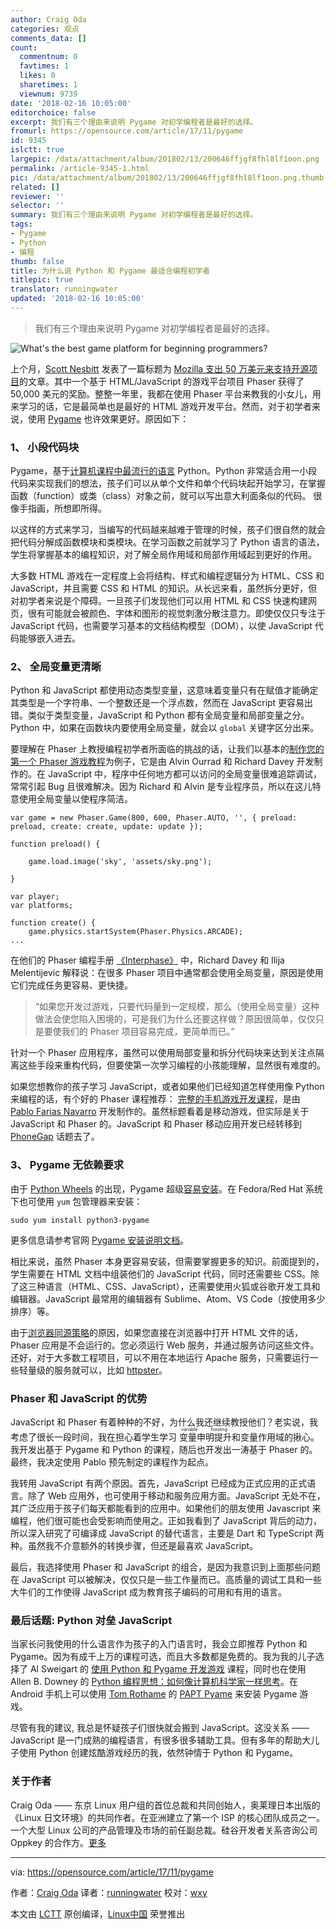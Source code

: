 ```yaml
---
author: Craig Oda
categories: 观点
comments_data: []
count:
  commentnum: 0
  favtimes: 1
  likes: 0
  sharetimes: 1
  viewnum: 9739
date: '2018-02-16 10:05:00'
editorchoice: false
excerpt: 我们有三个理由来说明 Pygame 对初学编程者是最好的选择。
fromurl: https://opensource.com/article/17/11/pygame
id: 9345
islctt: true
largepic: /data/attachment/album/201802/13/200646ffjgf8fhl8lf1oon.png
permalink: /article-9345-1.html
pic: /data/attachment/album/201802/13/200646ffjgf8fhl8lf1oon.png.thumb.jpg
related: []
reviewer: ''
selector: ''
summary: 我们有三个理由来说明 Pygame 对初学编程者是最好的选择。
tags:
- Pygame
- Python
- 编程
thumb: false
title: 为什么说 Python 和 Pygame 最适合编程初学者
titlepic: true
translator: runningwater
updated: '2018-02-16 10:05:00'
---
```



> 
> 我们有三个理由来说明 Pygame 对初学编程者是最好的选择。
> 
> 
> 


![What's the best game platform for beginning programmers?](/data/attachment/album/201802/13/200646ffjgf8fhl8lf1oon.png "What's the best game platform for beginning programmers?")


上个月，[Scott Nesbitt](https://opensource.com/users/scottnesbitt) 发表了一篇标题为 [Mozilla 支出 50 万美元来支持开源项目](https://opensource.com/article/17/10/news-october-14)的文章。其中一个基于 HTML/JavaScript 的游戏平台项目 Phaser 获得了 50,000 美元的奖励。整整一年里，我都在使用 Phaser 平台来教我的小女儿，用来学习的话，它是最简单也是最好的 HTML 游戏开发平台。然而，对于初学者来说，使用 [Pygame](https://www.pygame.org/news) 也许效果更好。原因如下：


### 1、 小段代码块


Pygame，基于[计算机课程中最流行的语言](https://cacm.acm.org/blogs/blog-cacm/176450-python-is-now-the-most-popular-introductory-teaching-language-at-top-u-s-universities/fulltext) Python。Python 非常适合用一小段代码来实现我们的想法，孩子们可以从单个文件和单个代码块起开始学习，在掌握函数（function）或类（class）对象之前，就可以写出意大利面条似的代码。 很像手指画，所想即所得。


以这样的方式来学习，当编写的代码越来越难于管理的时候，孩子们很自然的就会把代码分解成函数模块和类模块。在学习函数之前就学习了 Python 语言的语法，学生将掌握基本的编程知识，对了解全局作用域和局部作用域起到更好的作用。


大多数 HTML 游戏在一定程度上会将结构、样式和编程逻辑分为 HTML、CSS 和 JavaScript，并且需要 CSS 和 HTML 的知识。从长远来看，虽然拆分更好，但对初学者来说是个障碍。一旦孩子们发现他们可以用 HTML 和 CSS 快速构建网页，很有可能就会被颜色、字体和图形的视觉刺激分散注意力。即使仅仅只专注于 JavaScript 代码，也需要学习基本的文档结构模型（DOM），以使 JavaScript 代码能够嵌入进去。


### 2、 全局变量更清晰


Python 和 JavaScript 都使用动态类型变量，这意味着变量只有在赋值才能确定其类型是一个字符串、一个整数还是一个浮点数，然而在 JavaScript 更容易出错。类似于类型变量，JavaScript 和 Python 都有全局变量和局部变量之分。Python 中，如果在函数块内要使用全局变量，就会以 `global` 关键字区分出来。


要理解在 Phaser 上教授编程初学者所面临的挑战的话，让我们以基本的[制作您的第一个 Phaser 游戏教程](http://phaser.io/tutorials/making-your-first-phaser-game)为例子，它是由 Alvin Ourrad 和 Richard Davey 开发制作的。在 JavaScript 中，程序中任何地方都可以访问的全局变量很难追踪调试，常常引起 Bug 且很难解决。因为 Richard 和 Alvin 是专业程序员，所以在这儿特意使用全局变量以使程序简洁。



```
var game = new Phaser.Game(800, 600, Phaser.AUTO, '', { preload: preload, create: create, update: update });

function preload() {

    game.load.image('sky', 'assets/sky.png');

}

var player;
var platforms;

function create() {
    game.physics.startSystem(Phaser.Physics.ARCADE);
...

```

在他们的 Phaser 编程手册 [《Interphase》](https://phaser.io/interphase) 中，Richard Davey 和 Ilija Melentijevic 解释说：在很多 Phaser 项目中通常都会使用全局变量，原因是使用它们完成任务更容易、更快捷。



> 
> “如果您开发过游戏，只要代码量到一定规模，那么（使用全局变量）这种做法会使您陷入困境的，可是我们为什么还要这样做？原因很简单，仅仅只是要使我们的 Phaser 项目容易完成，更简单而已。”
> 
> 
> 


针对一个 Phaser 应用程序，虽然可以使用局部变量和拆分代码块来达到关注点隔离这些手段来重构代码，但要使第一次学习编程的小孩能理解，显然很有难度的。


如果您想教你的孩子学习 JavaScript，或者如果他们已经知道怎样使用像 Python 来编程的话，有个好的 Phaser 课程推荐： [完整的手机游戏开发课程](https://academy.zenva.com/product/the-complete-mobile-game-development-course-platinum-edition/)，是由 [Pablo Farias Navarro](https://gamedevacademy.org/author/fariazz/) 开发制作的。虽然标题看着是移动游戏，但实际是关于 JavaScript 和 Phaser 的。JavaScript 和 Phaser 移动应用开发已经转移到 [PhoneGap](https://phonegap.com/) 话题去了。


### 3、 Pygame 无依赖要求


由于 [Python Wheels](https://pythonwheels.com/) 的出现，Pygame 超级[容易安装](https://pypi.python.org/pypi/Pygame)。在 Fedora/Red Hat 系统下也可使用 `yum` 包管理器来安装：



```
sudo yum install python3-pygame

```

更多信息请参考官网 [Pygame 安装说明文档](http://www.pygame.org/wiki/GettingStarted#Pygame%20Installation)。


相比来说，虽然 Phaser 本身更容易安装，但需要掌握更多的知识。前面提到的，学生需要在 HTML 文档中组装他们的 JavaScript 代码，同时还需要些 CSS。除了这三种语言（HTML、CSS、JavaScript），还需要使用火狐或谷歌开发工具和编辑器。JavaScript 最常用的编辑器有 Sublime、Atom、VS Code（按使用多少排序）等。


由于[浏览器同源策略](https://blog.chromium.org/2008/12/security-in-depth-local-web-pages.html)的原因，如果您直接在浏览器中打开 HTML 文件的话，Phaser 应用是不会运行的。您必须运行 Web 服务，并通过服务访问这些文件。还好，对于大多数工程项目，可以不用在本地运行 Apache 服务，只需要运行一些轻量级的服务就可以，比如 [httpster](https://simbco.github.io/httpster/)。


### Phaser 和 JavaScript 的优势


JavaScript 和 Phaser 有着种种的不好，为什么我还继续教授他们？老实说，我考虑了很长一段时间，我在担心着学生学习<ruby> 变量申明提升 <rt>  variable hoisting </rt></ruby>和变量作用域的揪心。我开发出基于 Pygame 和 Python 的课程，随后也开发出一涛基于 Phaser 的。最终，我决定使用 Pablo 预先制定的课程作为起点。


我转用 JavaScript 有两个原因。首先，JavaScript 已经成为正式应用的正式语言。除了 Web 应用外，也可使用于移动和服务应用方面。JavaScript 无处不在，其广泛应用于孩子们每天都能看到的应用中。如果他们的朋友使用 Javascript 来编程，他们很可能也会受影响而使用之。正如我看到了 JavaScript 背后的动力，所以深入研究了可编译成 JavaScript 的替代语言，主要是 Dart 和 TypeScript 两种。虽然我不介意额外的转换步骤，但还是最喜欢 JavaScript。


最后，我选择使用 Phaser 和 JavaScript 的组合，是因为我意识到上面那些问题在 JavaScript 可以被解决，仅仅只是一些工作量而已。高质量的调试工具和一些大牛们的工作使得 JavaScript 成为教育孩子编码的可用和有用的语言。


### 最后话题: Python 对垒 JavaScript


当家长问我使用的什么语言作为孩子的入门语言时，我会立即推荐 Python 和 Pygame。因为有成千上万的课程可选，而且大多数都是免费的。我为我的儿子选择了 Al Sweigart 的 [使用 Python 和 Pygame 开发游戏](https://inventwithpython.com/makinggames.pdf) 课程，同时也在使用 Allen B. Downey 的 [Python 编程思想：如何像计算机科学家一样思考](http://greenteapress.com/thinkpython/html/index.html)。在 Android 手机上可以使用 [Tom Rothame](https://github.com/renpytom) 的 [PAPT Pyame](https://github.com/renpytom/rapt-pygame-example) 来安装 Pygame 游戏。


尽管有我的建议, 我总是怀疑孩子们很快就会搬到 JavaScript。这没关系 —— JavaScript 是一门成熟的编程语言，有很多很多辅助工具。但有多年的帮助大儿子使用 Python 创建炫酷游戏经历的我，依然钟情于 Python 和 Pygame。


### 关于作者


Craig Oda —— 东京 Linux 用户组的首位总裁和共同创始人，奥莱理日本出版的《Linux 日文环境》的共同作者。在亚洲建立了第一个 ISP 的核心团队成员之一。一个大型 Linux 公司的产品管理及市场的前任副总裁。硅谷开发者关系咨询公司 Oppkey 的合作方。[更多](https://opensource.com/users/codetricity)




---


via: <https://opensource.com/article/17/11/pygame>


作者：[Craig Oda](https://opensource.com/users/codetricity) 译者：[runningwater](https://github.com/runningwater) 校对：[wxy](https://github.com/wxy)


本文由 [LCTT](https://github.com/LCTT/TranslateProject) 原创编译，[Linux中国](https://linux.cn/) 荣誉推出